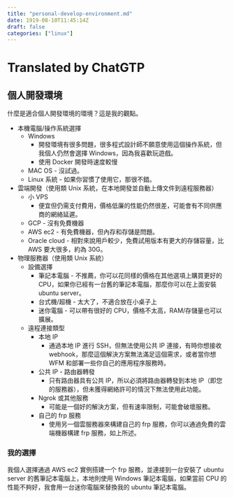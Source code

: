 ```yaml
---
title: "personal-develop-environment.md"
date: 1919-08-10T11:45:14Z
draft: false
categories: ["linux"]
---
```




# Translated by ChatGTP

## 個人開發環境

什麼是適合個人開發環境的環境？這是我的觀點。

* 本機電腦/操作系統選擇
  * Windows
    * 開發環境有很多問題，很多程式設計師不願意使用這個操作系統，但我個人仍然會選擇 Windows，因為我喜歡玩遊戲。
    * 使用 Docker 開發時速度較慢
  * MAC OS - 沒試過。
  * Linux 系統 - 如果你習慣了使用它，那很不錯。
* 雲端開發（使用類 Unix 系統，在本地開發並自動上傳文件到遠程服務器）
  * 小 VPS
    * 便宜但仍需支付費用，價格低廉的性能仍然很差，可能會有不同供應商的網絡延遲。
  * GCP - 沒有免費機器
  * AWS ec2 - 有免費機器，但內存和存儲是問題。
  * Oracle cloud - 相對來說用戶較少，免費試用版本有更大的存儲容量，比 AWS 要大很多，約為 30G。
* 物理服務器（使用類 Unix 系統）
  * 設備選擇
    * 筆記本電腦 - 不推薦，你可以花同樣的價格在其他選項上購買更好的 CPU，如果你已經有一台舊的筆記本電腦，那麼你可以在上面安裝 ubuntu server。
    * 台式機/超機 - 太大了，不適合放在小桌子上
    * 迷你電腦 - 可以帶有很好的 CPU，價格不太高，RAM/存儲量也可以擴展。
  * 遠程連接類型
    * 本地 IP
      * 通過本地 IP 進行 SSH，但無法使用公共 IP 連接，有時你想接收 webhook，那麼這個解決方案無法滿足這個需求，或者當你想 WFM 和部署一些你自己的應用程序服務時。
    * 公共 IP - 路由器轉發
      * 只有路由器具有公共 IP，所以必須將路由器轉發到本地 IP（即您的服務器），但未獲得網絡許可的情況下無法使用此功能。
    * Ngrok 或其他服務
      * 可能是一個好的解決方案，但有速率限制，可能會破壞服務。
    * 自己的 frp 服務
      * 使用另一個雲服務器來構建自己的 frp 服務，你可以通過免費的雲端機器構建 frp 服務，如上所述。

### 我的選擇

我個人選擇通過 AWS ec2 實例搭建一个 frp 服務，並連接到一台安裝了 ubuntu server 的舊筆記本電腦上，本地則使用 Windows 筆記本電腦，如果當前 CPU 的性能不夠好，我會用一台迷你電腦來替換我的 ubuntu 筆記本電腦。